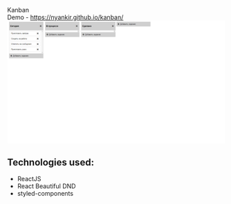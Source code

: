 Kanban  
Demo - https://nyankir.github.io/kanban/
![alt text](./src/banner/banner.png)

**Technologies used**:  
-
- ReactJS
- React Beautiful DND
- styled-components
